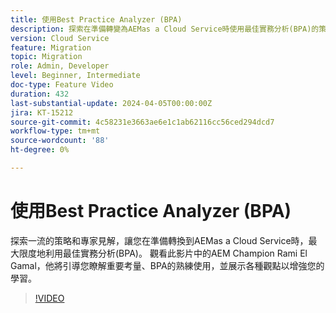 ```yaml
---
title: 使用Best Practice Analyzer (BPA)
description: 探索在準備轉變為AEMas a Cloud Service時使用最佳實務分析(BPA)的策略。
version: Cloud Service
feature: Migration
topic: Migration
role: Admin, Developer
level: Beginner, Intermediate
doc-type: Feature Video
duration: 432
last-substantial-update: 2024-04-05T00:00:00Z
jira: KT-15212
source-git-commit: 4c58231e3663ae6e1c1ab62116cc56ced294dcd7
workflow-type: tm+mt
source-wordcount: '88'
ht-degree: 0%

---
```



# 使用Best Practice Analyzer (BPA)

探索一流的策略和專家見解，讓您在準備轉換到AEMas a Cloud Service時，最大限度地利用最佳實務分析(BPA)。 觀看此影片中的AEM Champion Rami El Gamal，他將引導您瞭解重要考量、BPA的熟練使用，並展示各種觀點以增強您的學習。

>[!VIDEO](https://video.tv.adobe.com/v/3428022/?learn=on)
